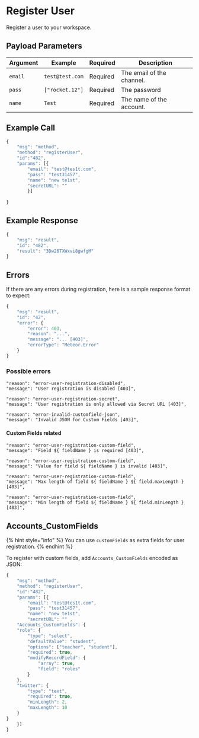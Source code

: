 # Register User

Register a user to your workspace.

## Payload Parameters

| Argument | Example         | Required | Description               |
| -------- | --------------- | -------- | ------------------------- |
| `email`  | `test@test.com` | Required | The email of the channel. |
| `pass`   | `["rocket.12"]` | Required | The password              |
| `name`   | `Test`          | Required | The name of the account.  |

## Example Call

```javascript
{
    "msg": "method",
    "method": "registerUser",
    "id":"482",
    "params": [{
        "email": "test@tes1t.com",
        "pass": "test31457",
        "name": "new te1st",
        "secretURL": "" 
        }]
	
}
```

## Example Response

```javascript
{
    "msg": "result",
    "id": "482",
    "result": "3Dw26TXWxvi8gwfgM"
}
```

## Errors

If there are any errors during registration, here is a sample response format to expect:

```javascript
{
    "msg": "result",
    "id": "42",
    "error": {
        "error": 403,
        "reason": "...",
        "message": "... [403]",
        "errorType": "Meteor.Error"
    }
}
```

### Possible errors

```
"reason": "error-user-registration-disabled",
"message": "User registration is disabled [403]",

"reason": "error-user-registration-secret",
"message": "User registration is only allowed via Secret URL [403]",

"reason": "error-invalid-customfield-json",
"message": "Invalid JSON for Custom Fields [403]",
```

#### Custom Fields related

```
"reason": "error-user-registration-custom-field",
"message": "Field ${ fieldName } is required [403]",

"reason": "error-user-registration-custom-field",
"message": "Value for field ${ fieldName } is invalid [403]",

"reason": "error-user-registration-custom-field",
"message": "Max length of field ${ fieldName } ${ field.maxLength } [403]",

"reason": "error-user-registration-custom-field",
"message": "Min length of field ${ fieldName } ${ field.minLength } [403]",
```

## Accounts\_CustomFields

{% hint style="info" %}
You can use `customFields` as extra fields for user registration.
{% endhint %}

To register with custom fields, add  `Accounts_CustomFields` encoded as JSON:

```javascript
{
    "msg": "method",
    "method": "registerUser",
    "id":"482",
    "params": [{
        "email": "test@tes1t.com",
        "pass": "test31457",
        "name": "new te1st",
        "secretURL": "" ,
	"Accounts_CustomFields": {
    "role": {
        "type": "select",
        "defaultValue": "student",
        "options": ["teacher", "student"],
        "required": true,
        "modifyRecordField": {
            "array": true,
            "field": "roles"
        }
    },
    "twitter": {
        "type": "text",
        "required": true,
        "minLength": 2,
        "maxLength": 10
    }
}
    }]
}
```
